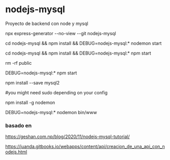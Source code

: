 # nodejs-mysql

Proyecto de backend con node y mysql

npx express-generator --no-view --git nodejs-mysql

cd nodejs-mysql && npm install && DEBUG=nodejs-mysql:* nodemon start

cd nodejs-mysql && npm install && DEBUG=nodejs-mysql:* npm start

rm -rf public

DEBUG=nodejs-mysql:* npm start

npm install --save mysql2

#you might need sudo depending on your config

npm install -g nodemon

DEBUG=nodejs-mysql:* nodemon bin/www


### basado en

https://geshan.com.np/blog/2020/11/nodejs-mysql-tutorial/

https://juanda.gitbooks.io/webapps/content/api/creacion_de_una_api_con_nodejs.html
